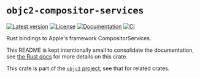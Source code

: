 # `objc2-compositor-services`

[![Latest version](https://badgen.net/crates/v/objc2-compositor-services)](https://crates.io/crates/objc2-compositor-services)
[![License](https://badgen.net/badge/license/Zlib%20OR%20Apache-2.0%20OR%20MIT/blue)](../../LICENSE.md)
[![Documentation](https://docs.rs/objc2-compositor-services/badge.svg)](https://docs.rs/objc2-compositor-services/)
[![CI](https://github.com/madsmtm/objc2/actions/workflows/ci.yml/badge.svg)](https://github.com/madsmtm/objc2/actions/workflows/ci.yml)

Rust bindings to Apple's framework CompositorServices.

This README is kept intentionally small to consolidate the documentation, see
[the Rust docs](https://docs.rs/objc2-compositor-services/) for more details on this crate.

This crate is part of the [`objc2` project](https://github.com/madsmtm/objc2),
see that for related crates.
